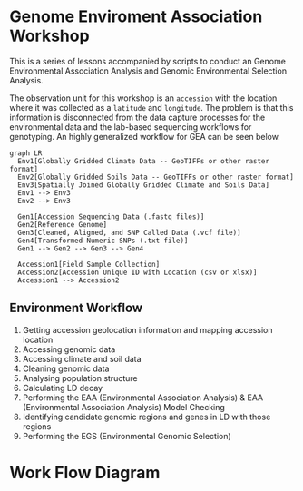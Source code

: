 # Genome Enviroment Association Workshop

This is a series of lessons accompanied by scripts to conduct an Genome Environmental Association Analysis and Genomic Environmental Selection Analysis.

The observation unit for this workshop is an `accession` with the location where it was collected as a `latitude` and `longitude`. The problem is that this information is disconnected from the data capture processes for the environmental data and the lab-based sequencing workflows for genotyping. An highly generalized workflow for GEA can be seen below.

```mermaid
graph LR
  Env1[Globally Gridded Climate Data -- GeoTIFFs or other raster format]
  Env2[Globally Gridded Soils Data -- GeoTIFFs or other raster format]
  Env3[Spatially Joined Globally Gridded Climate and Soils Data]
  Env1 --> Env3
  Env2 --> Env3

  Gen1[Accession Sequencing Data (.fastq files)]
  Gen2[Reference Genome]
  Gen3[Cleaned, Aligned, and SNP Called Data (.vcf file)]
  Gen4[Transformed Numeric SNPs (.txt file)]
  Gen1 --> Gen2 --> Gen3 --> Gen4

  Accession1[Field Sample Collection]
  Accession2[Accession Unique ID with Location (csv or xlsx)]
  Accession1 --> Accession2

```

## Environment Workflow
1) Getting accession geolocation information and mapping accession location
2) Accessing genomic data
3) Accessing climate and soil data 
4) Cleaning genomic data
5) Analysing population structure
6) Calculating LD decay
7) Performing the EAA (Environmental Association Analysis) & EAA (Environmental Association Analysis) Model Checking
8) Identifying candidate genomic regions and genes in LD with those regions
9) Performing the EGS (Environmental Genomic Selection)

# Work Flow Diagram

```mermaid

```
